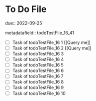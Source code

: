# To Do File

due:: 2022-09-25

metadatafield:: todoTestFile_16_41

- [ ] Task of todoTestFile_16 1 [[Query me]]
- [ ] Task of todoTestFile_16 2 [[Query me]]
- [ ] Task of todoTestFile_16 3
- [ ] Task of todoTestFile_16 4
- [ ] Task of todoTestFile_16 5
- [ ] Task of todoTestFile_16 6
- [ ] Task of todoTestFile_16 7
- [ ] Task of todoTestFile_16 8
- [ ] Task of todoTestFile_16 9
- [ ] Task of todoTestFile_16 10